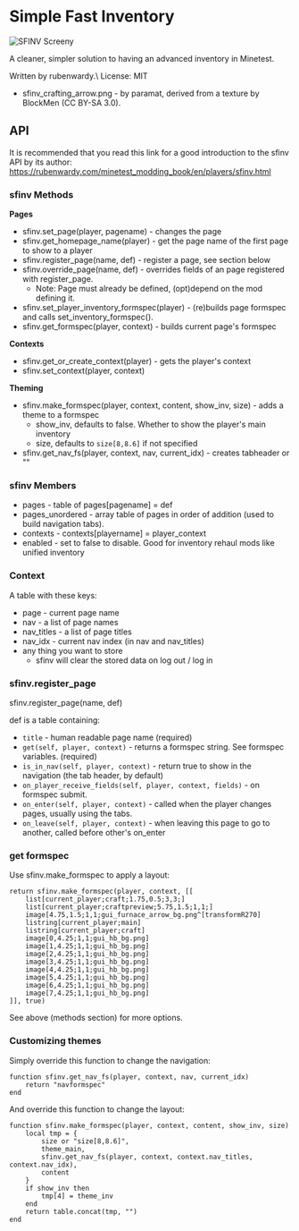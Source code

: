 # Simple Fast Inventory

![SFINV Screeny](screenshot.png)

A cleaner, simpler solution to having an advanced inventory in Minetest.

Written by rubenwardy.\\ License: MIT

- sfinv_crafting_arrow.png - by paramat, derived from a texture by BlockMen (CC
  BY-SA 3.0).

## API

It is recommended that you read this link for a good introduction to the sfinv
API by its author:
https://rubenwardy.com/minetest_modding_book/en/players/sfinv.html

### sfinv Methods

**Pages**

- sfinv.set_page(player, pagename) - changes the page
- sfinv.get_homepage_name(player) - get the page name of the first page to show
  to a player
- sfinv.register_page(name, def) - register a page, see section below
- sfinv.override_page(name, def) - overrides fields of an page registered with
  register_page.
  - Note: Page must already be defined, (opt)depend on the mod defining it.
- sfinv.set_player_inventory_formspec(player) - (re)builds page formspec and
  calls set_inventory_formspec().
- sfinv.get_formspec(player, context) - builds current page's formspec

**Contexts**

- sfinv.get_or_create_context(player) - gets the player's context
- sfinv.set_context(player, context)

**Theming**

- sfinv.make_formspec(player, context, content, show_inv, size) - adds a theme
  to a formspec
  - show_inv, defaults to false. Whether to show the player's main inventory
  - size, defaults to `size[8,8.6]` if not specified
- sfinv.get_nav_fs(player, context, nav, current_idx) - creates tabheader or ""

### sfinv Members

- pages - table of pages[pagename] = def
- pages_unordered - array table of pages in order of addition (used to build
  navigation tabs).
- contexts - contexts[playername] = player_context
- enabled - set to false to disable. Good for inventory rehaul mods like unified
  inventory

### Context

A table with these keys:

- page - current page name
- nav - a list of page names
- nav_titles - a list of page titles
- nav_idx - current nav index (in nav and nav_titles)
- any thing you want to store
  - sfinv will clear the stored data on log out / log in

### sfinv.register_page

sfinv.register_page(name, def)

def is a table containing:

- `title` - human readable page name (required)
- `get(self, player, context)` - returns a formspec string. See formspec
  variables. (required)
- `is_in_nav(self, player, context)` - return true to show in the navigation
  (the tab header, by default)
- `on_player_receive_fields(self, player, context, fields)` - on formspec
  submit.
- `on_enter(self, player, context)` - called when the player changes pages,
  usually using the tabs.
- `on_leave(self, player, context)` - when leaving this page to go to another,
  called before other's on_enter

### get formspec

Use sfinv.make_formspec to apply a layout:

    return sfinv.make_formspec(player, context, [[
    	list[current_player;craft;1.75,0.5;3,3;]
    	list[current_player;craftpreview;5.75,1.5;1,1;]
    	image[4.75,1.5;1,1;gui_furnace_arrow_bg.png^[transformR270]
    	listring[current_player;main]
    	listring[current_player;craft]
    	image[0,4.25;1,1;gui_hb_bg.png]
    	image[1,4.25;1,1;gui_hb_bg.png]
    	image[2,4.25;1,1;gui_hb_bg.png]
    	image[3,4.25;1,1;gui_hb_bg.png]
    	image[4,4.25;1,1;gui_hb_bg.png]
    	image[5,4.25;1,1;gui_hb_bg.png]
    	image[6,4.25;1,1;gui_hb_bg.png]
    	image[7,4.25;1,1;gui_hb_bg.png]
    ]], true)

See above (methods section) for more options.

### Customizing themes

Simply override this function to change the navigation:

    function sfinv.get_nav_fs(player, context, nav, current_idx)
    	return "navformspec"
    end

And override this function to change the layout:

    function sfinv.make_formspec(player, context, content, show_inv, size)
    	local tmp = {
    		size or "size[8,8.6]",
    		theme_main,
    		sfinv.get_nav_fs(player, context, context.nav_titles, context.nav_idx),
    		content
    	}
    	if show_inv then
    		tmp[4] = theme_inv
    	end
    	return table.concat(tmp, "")
    end
